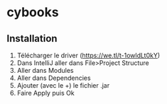# cybooks

## Installation

1. Télécharger le driver (https://we.tl/t-1owldLt0kY)
2. Dans IntelliJ aller dans File>Project Structure
3. Aller dans Modules
4. Aller dans Dependencies
5. Ajouter (avec le +) le fichier .jar
6. Faire Apply puis Ok